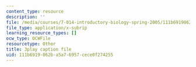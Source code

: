 ```yaml
---
content_type: resource
description: ''
file: /media/courses/7-014-introductory-biology-spring-2005/111b6919062ba5a76957cece0f274255_GAArnLLlFtQ.srt
file_type: application/x-subrip
learning_resource_types: []
ocw_type: OCWFile
resourcetype: Other
title: 3play caption file
uid: 111b6919-062b-a5a7-6957-cece0f274255
---
```


